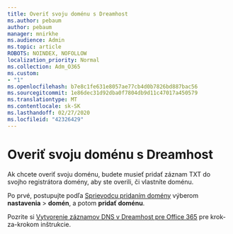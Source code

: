 ```yaml
---
title: Overiť svoju doménu s Dreamhost
ms.author: pebaum
author: pebaum
manager: mnirkhe
ms.audience: Admin
ms.topic: article
ROBOTS: NOINDEX, NOFOLLOW
localization_priority: Normal
ms.collection: Adm_O365
ms.custom:
- "1"
ms.openlocfilehash: b7e8c1fe631e8057ae77cb4d0b7826bd887bac56
ms.sourcegitcommit: 1e86dec31d92dba0f7804db9d11c47017a450579
ms.translationtype: MT
ms.contentlocale: sk-SK
ms.lasthandoff: 02/27/2020
ms.locfileid: "42326429"
---
```

# <a name="verify-your-domain-with-dreamhost"></a>Overiť svoju doménu s Dreamhost

Ak chcete overiť svoju doménu, budete musieť pridať záznam TXT do svojho registrátora domény, aby ste overili, či vlastníte doménu. 

Po prvé, postupujte podľa [Sprievodcu pridaním domény](https://portal.office.com/adminportal/home#/Domains) výberom **nastavenia** \> **domén**, a potom **pridať doménu**.
  
Pozrite si [Vytvorenie záznamov DNS v Dreamhost pre Office 365](https://docs.microsoft.com/microsoft-365/admin/dns/create-dns-records-at-dreamhost) pre krok-za-krokom inštrukcie.